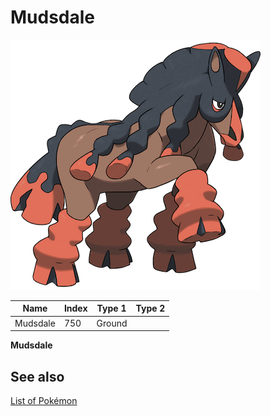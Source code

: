 # Mudsdale


![Mudsdale](images/750.png)

| **Name** | **Index** | **Type 1** | **Type 2** |
|----|----|----|----|
| Mudsdale | 750 | Ground  |  |

**Mudsdale** 

## See also

[List of Pokémon](../pokemon.md)
